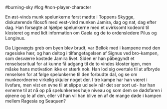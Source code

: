 #burning-sky #log #non-player-character

En øst-vinds munk spelunkerne først mødte i Toppens Skygge, diskuterende filosofi med vest-vind munken Jamira, dag og nat, dag efter dag. Han forsøgte at hjælpe spelunkerne med et uvirksomt kodeord til klosteret og med lidt information om Caela og de to ordensledere Pilus og Longinus.
Da Ligevægts greb om byen blev brudt, var Bellok med i kampene mod den ragesiske hær, og han deltog i tilfangetagelsen af Signus ved bro-kampen, som desværre kostede Jamira livet. Siden er han påbegyndt et renselsesritual for at kunne få adgang til de to vindes kloster igen, men måske hans motivation ikke er stærk nok. Han lod sig overtale til at afbryde renselsen for at følge spelunkerne til den forbudte dal, og se om munkeordnerne virkelig skjuler noget der. I tre kampe har han været i livsfare, men vist en evne til at slippe ud selv når det ser sort ud- har han evnerne til at nå op på spelunkernes høje niveau og som dem se dødsfaren i øjnene og le af den, eller vil han vil han blive en af de mange døde i kampen mellem Ragesia og Seaquen?
